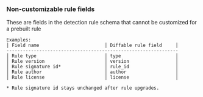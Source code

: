 ### Non-customizable rule fields

These are fields in the detection rule schema that cannot be customized for a prebuilt rule

```Gherkin
Examples:
│ Field name                        │ Diffable rule field     │
---------------------------------------------------------------
│ Rule type                         │ type                    │
│ Rule version                      │ version                 │
│ Rule signature id*                │ rule_id                 │
│ Rule author                       │ author                  │
│ Rule license                      │ license                 │

* Rule signature id stays unchanged after rule upgrades.
```
